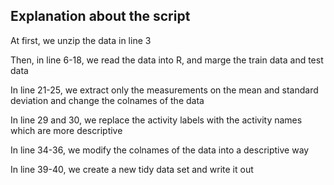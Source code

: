 ## Explanation about the script
At first, we unzip the data in line 3

Then, in line 6-18, we read the data into R, and marge the train data and test data

In line 21-25, we extract only the measurements on the mean and standard deviation and change the colnames of the data

In line 29 and 30, we replace the activity labels with the activity names which are more descriptive

In line 34-36, we modify the colnames of the data into a descriptive way

In line 39-40, we create a new tidy data set and write it out